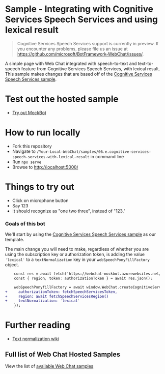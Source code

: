 # Sample - Integrating with Cognitive Services Speech Services and using lexical result

> Cognitive Services Speech Services support is currently in preview. If you encounter any problems, please file us an issue at https://github.com/microsoft/BotFramework-WebChat/issues/.

A simple page with Web Chat integrated with speech-to-text and text-to-speech feature from Cognitive Services Speech Services, with lexical result. This sample makes changes that are based off of the [Cognitive Services Speech Services sample](./../06.c.cognitive-services-speech-services-js).

# Test out the hosted sample

-  [Try out MockBot](https://microsoft.github.io/BotFramework-WebChat/06.e.cognitive-services-speech-services-with-lexical-result)

# How to run locally

-  Fork this repository
-  Navigate to `/Your-Local-WebChat/samples/06.e.cognitive-services-speech-services-with-lexical-result` in command line
-  Run `npx serve`
-  Browse to [http://localhost:5000/](http://localhost:5000/)

# Things to try out

-  Click on microphone button
-  Say 123
-  It should recognize as "one two three", instead of "123."

### Goals of this bot

We'll start by using the [Cognitive Services Speech Services sample](./../06.c.cognitive-services-speech-services-js) as our template.

The main change you will need to make, regardless of whether you are using the subscription key or authorization token, is adding the value `'lexical'` to a `textNormalization` key in your `webSpeechPonyFillFactory` object.

```diff
    const res = await fetch('https://webchat-mockbot.azurewebsites.net/speechservices/token', { method: 'POST' });
    const { region, token: authorizationToken } = await res.json();

    webSpeechPonyfillFactory = await window.WebChat.createCognitiveServicesSpeechServicesPonyfillFactory({
+     authorizationToken: fetchSpeechServicesToken,
+     region: await fetchSpeechServicesRegion()
+     textNormalization: 'lexical'
    });
```

# Further reading

-  [Text normalization wiki](https://en.wikipedia.org/wiki/Text_normalization)

## Full list of Web Chat Hosted Samples

View the list of [available Web Chat samples](https://github.com/microsoft/BotFramework-WebChat/tree/master/samples)
